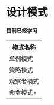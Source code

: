 <h1>设计模式</h1>
<h4>目前已经学习</h4>
<table>
  <tr>
    <th>模式名称</th>
  </tr>
  <tr>
    <td>单例模式</td>
  </tr>
  <tr>
    <td>策略模式</td>
  </tr>
  <tr>
    <td>观察者模式</td>
  </tr>
  <tr>
    <td>命令模式-</td>
  </tr>
</table>
